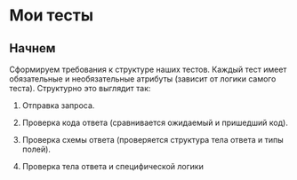# Мои тесты
## Начнем

Сформируем требования к структуре наших тестов. Каждый тест имеет обязательные и необязательные атрибуты (зависит от логики самого теста). Структурно это выглядит так:

1. Отправка запроса.

2. Проверка кода ответа (сравнивается ожидаемый и пришедший код).

3. Проверка схемы ответа (проверяется структура тела ответа и типы полей).

4. Проверка тела ответа и специфической логики

